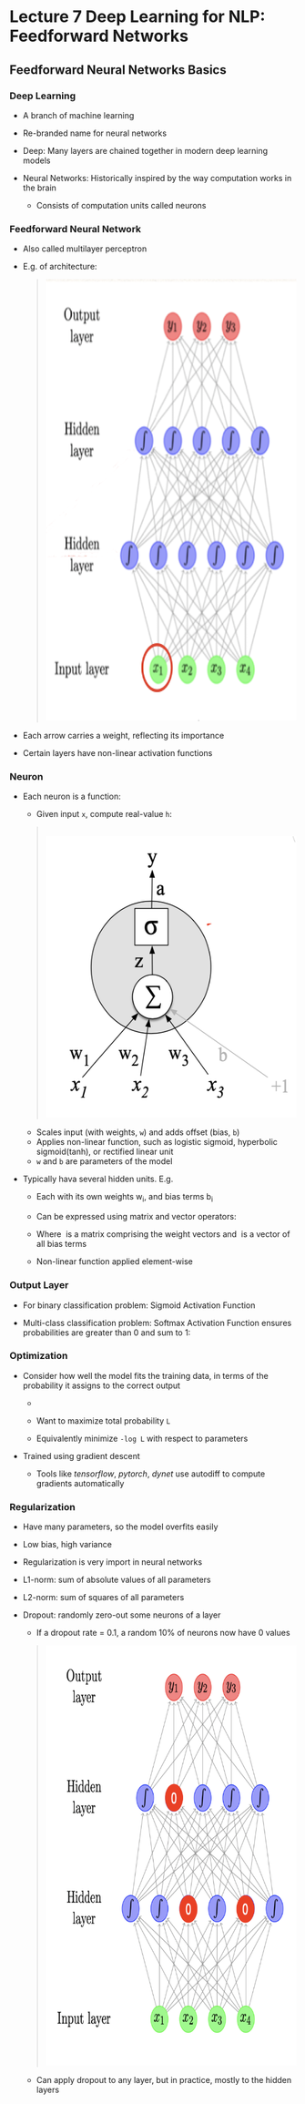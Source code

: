 # Lecture 7 Deep Learning for NLP: Feedforward Networks

<h2 id="NN_basics"> Feedforward Neural Networks Basics</h2>

### Deep Learning

* A branch of machine learning

* Re-branded name for neural networks

* Deep: Many layers are chained together in modern deep learning models

* Neural Networks: Historically inspired by the way computation works in the brain
    * Consists of computation units called neurons
    
### Feedforward Neural Network

* Also called multilayer perceptron
* E.g. of architecture:
    > <img src="001.png" alt="" width=688 height=776>
  
* Each arrow carries a weight, reflecting its importance
* Certain layers have non-linear activation functions

### Neuron

* Each neuron is a function:
    * Given input `x`, compute real-value `h`: 
    
    > <img src="https://render.githubusercontent.com/render/math?math=h = tanh(\sum_{j}w_jx_j %2B b)" alt=""><br>
    > <img src="002.png" alt="" width=486 height=494>
  
    * Scales input (with weights, `w`) and adds offset (bias, `b`)
    * Applies non-linear function, such as logistic sigmoid, hyperbolic sigmoid(tanh), or rectified linear unit
    * `w` and `b` are parameters of the model
    
* Typically hava several hidden units. E.g. <img src="https://render.githubusercontent.com/render/math?math=h_i = tanh(\sum_{j}w_{ij}x_j %2B b_i)" alt="">
  
    * Each with its own weights w<sub>i</sub>, and bias terms b<sub>i</sub>
      
    * Can be expressed using matrix and vector operators: <img src="https://render.githubusercontent.com/render/math?math=\vec{h} = tanh(W\vec{x} %2B \vec{b}" alt="">
    
    * Where <img src="https://render.githubusercontent.com/render/math?math=W" alt=""> is a matrix comprising the weight vectors and <img src="https://render.githubusercontent.com/render/math?math=\vec{b}" alt=""> is a vector of all bias terms
    
    * Non-linear function applied element-wise
    
### Output Layer

* For binary classification problem: Sigmoid Activation Function

* Multi-class classification problem: Softmax Activation Function ensures probabilities are greater than 0 and sum to 1: <img src="https://render.githubusercontent.com/render/math?math=[\frac{exp(v_1)}{\sum_iexp(v_i)}, \frac{exp(v_2)}{\sum_iexp(v_i)}, \ldots, \frac{exp(v_m)}{\sum_iexp(v_i)}]" alt="">

### Optimization

* Consider how well the model fits the training data, in terms of the probability it assigns to the correct output
  
    * <img src="https://render.githubusercontent.com/render/math?math=L = \prod_{i=0}^mP(y_i|x_i)" alt="">
    
    * Want to maximize total probability `L`
    
    * Equivalently minimize `-log L` with respect to parameters
    
* Trained using gradient descent
    * Tools like <i>tensorflow</i>, <i>pytorch</i>, <i>dynet</i> use autodiff to compute gradients automatically
    
### Regularization

* Have many parameters, so the model overfits easily

* Low bias, high variance

* Regularization is very import in neural networks

* L1-norm: sum of absolute values of all parameters

* L2-norm: sum of squares of all parameters

* Dropout: randomly zero-out some neurons of a layer
    * If a dropout rate = 0.1, a random 10% of neurons now have 0 values
    > <img src="003.png" alt="" width=676 height=738>
    * Can apply dropout to any layer, but in practice, mostly to the hidden layers